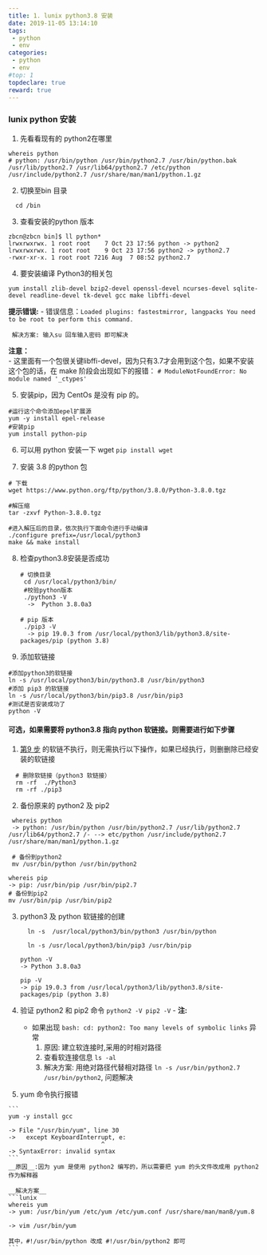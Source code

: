 ```yaml
---
title: 1. lunix python3.8 安装
date: 2019-11-05 13:14:10
tags:
 - python
 - env
categories:
 - python
 - env
#top: 1
topdeclare: true
reward: true
---
```

### lunix python 安装

1. 先看看现有的 python2在哪里
  ```lunix
  whereis python
  # python: /usr/bin/python /usr/bin/python2.7 /usr/bin/python.bak /usr/lib/python2.7 /usr/lib64/python2.7 /etc/python /usr/include/python2.7 /usr/share/man/man1/python.1.gz
  ```
2. 切换至bin 目录
  ```lunix
    cd /bin
  ```
3. 查看安装的python 版本
  ```lunix
  zbcn@zbcn bin]$ ll python*
  lrwxrwxrwx. 1 root root    7 Oct 23 17:56 python -> python2
  lrwxrwxrwx. 1 root root    9 Oct 23 17:56 python2 -> python2.7
  -rwxr-xr-x. 1 root root 7216 Aug  7 08:52 python2.7

  ```
4. 要安装编译 Python3的相关包
  ```lunix
  yum install zlib-devel bzip2-devel openssl-devel ncurses-devel sqlite-devel readline-devel tk-devel gcc make libffi-devel
  ```
  __提示错误:__
    - 错误信息：`Loaded plugins: fastestmirror, langpacks You need to be root to perform this command.`

     解决方案: 输入su 回车输入密码 即可解决

  __注意：__     
    - 这里面有一个包很关键libffi-devel，因为只有3.7才会用到这个包，如果不安装这个包的话，在 make 阶段会出现如下的报错： `# ModuleNotFoundError: No module named '_ctypes'`

5. 安装pip，因为 CentOs 是没有 pip 的。
  ```lunix
  #运行这个命令添加epel扩展源
  yum -y install epel-release
  #安装pip
  yum install python-pip
  ```
6. 可以用 python 安装一下 wget `pip install wget`

7. 安装 3.8 的python 包
  ```lunix
  # 下载
  wget https://www.python.org/ftp/python/3.8.0/Python-3.8.0.tgz

  #解压缩
  tar -zxvf Python-3.8.0.tgz

  #进入解压后的目录，依次执行下面命令进行手动编译
  ./configure prefix=/usr/local/python3
  make && make install
  ```
8. 检查python3.8安装是否成功
    ```lunix
    # 切换目录
     cd /usr/local/python3/bin/
     #校验python版本
     ./python3 -V
      ->  Python 3.8.0a3

    # pip 版本
     ./pip3 -V
      -> pip 19.0.3 from /usr/local/python3/lib/python3.8/site-packages/pip (python 3.8)
    ```
9. 添加软链接
  ```lunix
  #添加python3的软链接
  ln -s /usr/local/python3/bin/python3.8 /usr/bin/python3
  #添加 pip3 的软链接
  ln -s /usr/local/python3/bin/pip3.8 /usr/bin/pip3
  #测试是否安装成功了
  python -V
  ```

#### 可选，如果需要将 python3.8 指向 python 软链接。则需要进行如下步骤

1. [第9 步](self.9) 的软链不执行，则无需执行以下操作，如果已经执行，则删删除已经安装的软链接

  ```lunix
    # 删除软链接（python3 软链接）
    rm -rf  ./Python3
    rm -rf ./pip3
  ```

2. 备份原来的 python2 及 pip2
  ```lunix
   whereis python
   -> python: /usr/bin/python /usr/bin/python2.7 /usr/lib/python2.7 /usr/lib64/python2.7 /- --> etc/python /usr/include/python2.7 /usr/share/man/man1/python.1.gz

   # 备份到python2
   mv /usr/bin/python /usr/bin/python2

  whereis pip
  -> pip: /usr/bin/pip /usr/bin/pip2.7
  # 备份到pip2
  mv /usr/bin/pip /usr/bin/pip2
  ```
3. python3 及 python 软链接的创建
    ```lunix
      ln -s  /usr/local/python3/bin/python3 /usr/bin/python

      ln -s /usr/local/python3/bin/pip3 /usr/bin/pip

    python -V
    -> Python 3.8.0a3

    pip -V
    -> pip 19.0.3 from /usr/local/python3/lib/python3.8/site-packages/pip (python 3.8)
    ```
  4. 验证 python2 和 pip2 命令
    ```
    python2 -V
    pip2 -V
    ```
    - __注:__
      - 如果出现 `bash: cd: python2: Too many levels of symbolic links` 异常
        1. 原因: 建立软连接时,采用的时相对路径
        2. 查看软连接信息 `ls -al`
        3. 解决方案: 用绝对路径代替相对路径 `ln -s /usr/bin/python2.7 /usr/bin/python2`, 问题解决

  4. yum 命令执行报错

    ```
    yum -y install gcc

    -> File "/usr/bin/yum", line 30
    ->   except KeyboardInterrupt, e:
                              ^
    -> SyntaxError: invalid syntax
    ```
    __原因__:因为 yum 是使用 python2 编写的，所以需要把 yum 的头文件改成用 python2 作为解释器

    __解决方案__
    ```lunix
    whereis yum
    -> yum: /usr/bin/yum /etc/yum /etc/yum.conf /usr/share/man/man8/yum.8

    -> vim /usr/bin/yum

    其中，#!/usr/bin/python 改成 #!/usr/bin/python2 即可
    ```
